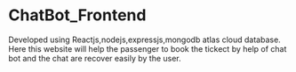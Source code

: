 # ChatBot_Frontend
Developed using Reactjs,nodejs,expressjs,mongodb atlas cloud database. Here this website will help the passenger to book the tickect by help of chat bot and the chat are recover easily by the user.
